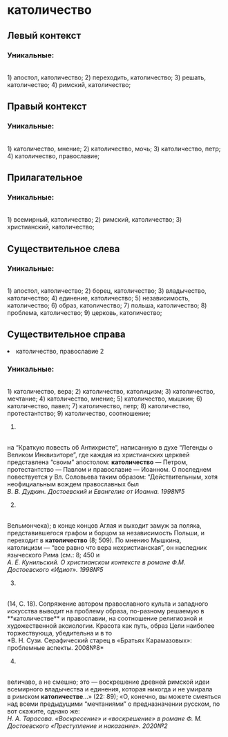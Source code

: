 # католичество
## Левый контекст

### Уникальные:
<br>1) апостол, католичество; 2) переходить, католичество; 3) решать, католичество; 4) римский, католичество; 

## Правый контекст

### Уникальные:
<br>1) католичество, мнение; 2) католичество, мочь; 3) католичество, петр; 4) католичество, православие; 

## Прилагательное

### Уникальные:
<br>1) всемирный, католичество; 2) римский, католичество; 3) христианский, католичество; 

## Существительное слева

### Уникальные:
<br>1) апостол, католичество; 2) борец, католичество; 3) владычество, католичество; 4) единение, католичество; 5) независимость, католичество; 6) образ, католичество; 7) польша, католичество; 8) проблема, католичество; 9) церковь, католичество; 

## Существительное справа
<li>католичество, православие 2</li>

### Уникальные:
<br>1) католичество, вера; 2) католичество, католицизм; 3) католичество, мечтание; 4) католичество, мнение; 5) католичество, мышкин; 6) католичество, павел; 7) католичество, петр; 8) католичество, протестантство; 9) католичество, соотношение; 


1.
<br>на “Краткую
  повесть об Антихристе”, написанную в духе “Легенды о Великом
  Инквизиторе”, где каждая из христианских церквей представлена “своим”
  апостолом: **католичество** — Петром, протестантство — Павлом и
  православие — Иоанном. О последнем повествуется у Вл. Соловьева таким
  образом: “Действительным, хотя неофициальным вождем православных был
<br> *В. В. Дудкин. Достоевский и Евангелие от Иоанна. 1998№5* 

2.
<br>Вельмончека); в конце концов Аглая и выходит замуж за
  поляка, представившегося графом и борцом за независимость Польши, и
  переходит в **католичество** (8; 509). По мнению Мышкина, католицизм — “все
  равно что вера нехристианская”, он наследник языческого Рима (см.: 8;
  450 и 
<br> *А. Е. Кунильский. О христианском контексте в романе Ф.М. Достоевского «Идиот». 1998№5* 

3.
<br>
    (14, С. 18).
    Сопряжение автором православного культа и западного искусства выводит
    на проблему образа, по-разному решаемую в **католичестве** и православии,
    на соотношение религиозной и художественной аксиологии. Красота как
    путь, образ Цели наиболее торжествующа, убедительна и в то
<br> *В. Н. Сузи. Серафический старец в «Братьях Карамазовых»: проблемные аспекты. 2008№8* 

4.
<br>величаво, а не смешно; это — воскрешение древней римской
  идеи всемирного владычества и единения, которая никогда и не умирала
  в римском **католичестве**…» (22: 89); «О, конечно, вы можете смеяться над
  всеми предыдущими “мечтаниями” о предназначении русском, по вот скажите,
  однако же: 
<br> *Н. А. Тарасова. «Воскресение» и «воскрешение» в романе Ф. М. Достоевского «Преступление и наказание». 2020№2* 


